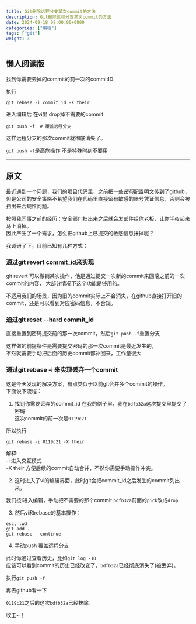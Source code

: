 ```yaml
---
title: Git删除远程分支某次commit的方法
description: Git删除远程分支某次commit的方法
date: 2024-09-18 08:00:00+0800
categories: ["编程"]
tags: ["git"]
weight: 3
---
```



## 懒人阅读版

找到你需要去掉的commit的前一次的commitID

执行 
```shell
git rebase -i commit_id -X their
```


进入编辑后 在vi里 drop掉不需要的commit

```shell
git push -f  # 覆盖远程分支
```

这样远程分支的那次commit就彻底消失了。

`git push -f`是高危操作 不是特殊时刻不要用

-----

## 原文
最近遇到一个问题，我们的项目代码里，之前把一些*密码*配置明文传到了github，  
但是公司的安全策略不希望我们在代码里直接留有敏感的账号凭证信息，否则会被扫出来合规性问题。  

按照我同事之前的经历：安全部门扫出来之后就会发邮件给你老板，让你半夜起来马上消掉。  
因此产生了一个需求，怎么把github上已提交的敏感信息抹掉呢？ 

我调研了下，目前已知有几种方式：

### 通过git revert commit_id来实现
git revert 可以撤销某次操作，他是通过提交一次新的commit来回滚之前的一次commit的内容，
大部分情况下这个功能是够用的。

不适用我们的场景，因为旧的commit实际上不会消失，在github直接打开旧的commit，还是可以看到对应密码信息，不合规。

### 通过git reset --hard commit_id
直接重置到密码提交前的那一次commit，然后`git push -f`重置分支

这样做的前提条件是需要提交密码的那一次commit是最近发生的，  
不然就需要手动把后面的历史commit都补回来，工作量很大

### 通过git rebase -i 来实现丢弃一个commit
这是今天发现的解决方案，有点类似于以前git合并多个commit的操作。  
下面说下流程：

1. 找到你需要丢弃的commit_id
在我的例子里，我在`bdfb32a`这次提交里提交了密码  
这次commit的前一次是`0119c21`

所以执行 
```shell
git rebase -i 0119c21 -X their
```

解释:  
-i 进入交互模式  
-X their 方便后续的commit自动合并，不然你需要手动操作冲突。  

2. 这时进入了vi的编辑界面，此时git会把commit_id之后发生的commit列出来，

我们按i进入编辑，手动把不需要的那个commit `bdfb32a`前面的`pick`改成`drop`.

3. 然后vi和rebase的基本操作：
```
esc, :wd
git add .
git rebase --continue
```

4. 手动push 覆盖远程分支

此时你通过查看历史，比如`git log -10`  
应该可以看到commit的历史已经改变了，`bdfb32a`已经彻底消失了(被丢弃)。

执行`git push -f`  

再去github看一下 

`0119c21`之后的这次`bdfb32a`已经抹除。

收工~！